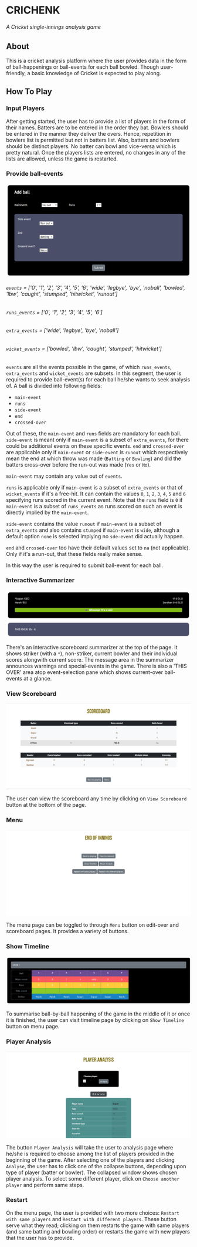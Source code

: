# CRICHENK
###### A Cricket single-innings analysis game

## About
This is a cricket analysis platform where the user provides data in the form of ball-happenings or ball-events for each ball bowled. Though user-friendly, a basic knowledge of Cricket is expected to play along.

## How To Play

### Input Players
After getting started, the user has to provide a list of players in the form of their names. Batters are to be entered in the order they bat. Bowlers should be entered in the manner they deliver the overs. Hence, repetition in bowlers list is permitted but not in batters list. Also, batters and bowlers should be distinct players. No batter can bowl and vice-versa which is pretty natural. Once the players lists are entered, no changes in any of the lists are allowed, unless the game is restarted.

### Provide ball-events

![ball events](images/ball_events.png)

###### `events`                      = ['0', '1', '2', '3', '4', '5', '6', 'wide', 'legbye', 'bye', 'noball', 'bowled', 'lbw', 'caught', 'stumped', 'hitwicket', 'runout']
###### `runs_events`                 = ['0', '1', '2', '3', '4', '5', '6']
###### `extra_events`                = ['wide', 'legbye', 'bye', 'noball']
###### `wicket_events`               = ['bowled', 'lbw', 'caught', 'stumped', 'hitwicket']
`events` are all the events possible in the game, of which `runs_events`, `extra_events` and `wicket_events` are subsets.
In this segment, the user is required to provide ball-event(s) for each ball he/she wants to seek analysis of. A ball is divided into following fields:
* `main-event`
* `runs`
* `side-event`
* `end`
* `crossed-over`  

Out of these, the `main-event` and `runs` fields are mandatory for each ball. `side-event` is meant only if `main-event` is a subset of `extra_events`, for there could be additional events on these specific events. `end` and `crossed-over` are applicable only if `main-event` or `side-event` is `runout` which respectively mean the end at which throw was made (`Batting` or `Bowling`) and did the batters cross-over before the run-out was made (`Yes` or `No`).    

`main-event` may contain any value out of `events`.    

`runs` is applicable only if `main-event` is a subset of `extra_events` or that of `wicket_events` if it's a free-hit. It can contain the values `0`, `1`, `2`, `3`, `4`, `5` and `6` specifying runs scored in the current event. Note that the `runs` field is `0` if `main-event` is a subset of `runs_events` as runs scored on such an event is directly implied by the `main-event`.    

`side-event` contains the value `runout` if `main-event` is a subset of `extra_events` and also contains `stumped` if `main-event` is `wide`, although a default option `none` is selected implying no `sde-event` did actually happen.  
  
`end` and `crossed-over` too have their default values set to `na` (not applicable). Only if it's a run-out, that these fields really make sense.  
   
In this way the user is required to submit ball-event for each ball. 

### Interactive Summarizer

![interactive summarizer](images/interactive_summarizer.png)

There's an interactive scoreboard summarizer at the top of the page. It shows striker (with a `*`), non-striker, current bowler and their individual scores alongwith current score. The message area in the summarizer announces warnings and special-events in the game. There is also a 'THIS OVER' area atop event-selection pane which shows current-over ball-events at a glance.

### View Scoreboard

![scoreboard](images/scoreboard.png)

The user can view the scoreboard any time by clicking on `View Scoreboard` button at the bottom of the page.

### Menu

![menu](images/menu.png)

The menu page can be toggled to through `Menu` button on edit-over and scoreboard pages. It provides a variety of buttons.

### Show Timeline

![timeline](images/timeline.png)

To summarise ball-by-ball happening of the game in the middle of it or once it is finished, the user can visit timeline page by clicking on `Show Timeline` button on menu page.

### Player Analysis

![player analysis](images/player_analysis.png)

The button `Player Analysis` will take the user to analysis page where he/she is required to choose among the list of players provided in the beginning of the game. After selecting one of the players and clicking `Analyse`, the user has to click one of the collapse buttons, depending upon type of player (batter or bowler). The collapsed window shows chosen player analysis. To select some different player, click on `Choose another player` and perform same steps.

### Restart
On the menu page, the user is provided with two more choices: `Restart with same players` and `Restart with different players`. These button serve what they read; clicking on them restarts the game with same players (and same batting and bowling order) or restarts the game with new players that the user has to provide.  
